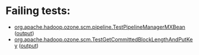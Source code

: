# Failing tests: 

 * [org.apache.hadoop.ozone.scm.pipeline.TestPipelineManagerMXBean](hadoop-ozone/integration-test/org.apache.hadoop.ozone.scm.pipeline.TestPipelineManagerMXBean.txt) ([output](hadoop-ozone/integration-test/org.apache.hadoop.ozone.scm.pipeline.TestPipelineManagerMXBean-output.txt))
 * [org.apache.hadoop.ozone.scm.TestGetCommittedBlockLengthAndPutKey](hadoop-ozone/integration-test/org.apache.hadoop.ozone.scm.TestGetCommittedBlockLengthAndPutKey.txt) ([output](hadoop-ozone/integration-test/org.apache.hadoop.ozone.scm.TestGetCommittedBlockLengthAndPutKey-output.txt))
